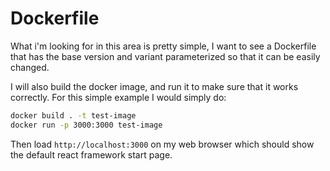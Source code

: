 # Dockerfile

What i'm looking for in this area is pretty simple, I want to see a Dockerfile that has the base version and variant parameterized so that it can be easily changed.

I will also build the docker image, and run it to make sure that it works correctly. For this simple example I would simply do:

```bash
docker build . -t test-image
docker run -p 3000:3000 test-image
```

Then load `http://localhost:3000` on my web browser which should show the default react framework start page.